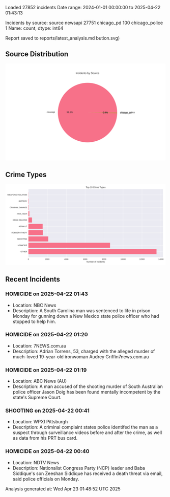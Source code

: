 
Loaded 27852 incidents
Date range: 2024-01-01 00:00:00 to 2025-04-22 01:43:13

Incidents by source:
source
newsapi           27751
chicago_pd          100
chicago_police        1
Name: count, dtype: int64

Report saved to reports/latest_analysis.md
bution.svg)

## Source Distribution
![Source Distribution](images/source_distribution.svg)

## Crime Types
![Crime Types](images/crime_types.svg)

## Recent Incidents

### HOMICIDE on 2025-04-22 01:43
- Location: NBC News
- Description: A South Carolina man was sentenced to life in prison Monday for gunning down a New Mexico state police officer who had stopped to help him.


### HOMICIDE on 2025-04-22 01:20
- Location: 7NEWS.com.au
- Description: Adrian Torrens, 53, charged with the alleged murder of much-loved 19-year-old ironwoman Audrey Griffin7news.com.au


### HOMICIDE on 2025-04-22 01:19
- Location: ABC News (AU)
- Description: A man accused of the shooting murder of South Australian police officer Jason Doig has been found mentally incompetent by the state's Supreme Court.


### SHOOTING on 2025-04-22 00:41
- Location: WPXI Pittsburgh
- Description: A criminal complaint states police identifed the man as a suspect through surveillance videos before and after the crime, as well as data from his PRT bus card.


### HOMICIDE on 2025-04-22 00:40
- Location: NDTV News
- Description: Nationalist Congress Party (NCP) leader and Baba Siddique&#039;s son Zeeshan Siddique has received a death threat via email, said police officials on Monday.

Analysis generated at: Wed Apr 23 01:48:52 UTC 2025
